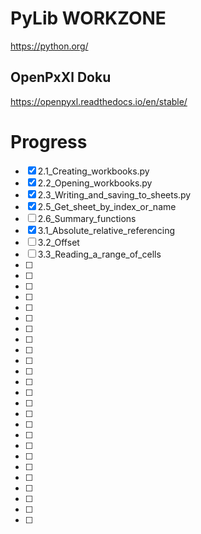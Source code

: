 # PyLib WORKZONE

https://python.org/


## OpenPxXl Doku

https://openpyxl.readthedocs.io/en/stable/

# Progress

-[x] 2.1_Creating_workbooks.py
-[x] 2.2_Opening_workbooks.py
-[x] 2.3_Writing_and_saving_to_sheets.py
-[x] 2.5_Get_sheet_by_index_or_name
-[ ] 2.6_Summary_functions
-[x] 3.1_Absolute_relative_referencing
-[ ] 3.2_Offset
-[ ] 3.3_Reading_a_range_of_cells
-[ ] 
-[ ] 
-[ ] 
-[ ] 
-[ ] 
-[ ] 
-[ ] 
-[ ] 
-[ ] 
-[ ] 
-[ ] 
-[ ] 
-[ ] 
-[ ] 
-[ ] 
-[ ] 
-[ ] 
-[ ] 
-[ ] 
-[ ] 
-[ ] 
-[ ] 
-[ ] 
-[ ] 
-[ ] 
